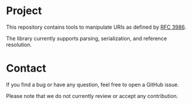 # Project
This repository contains tools to manipulate URIs as defined by [RFC
3986](https://tools.ietf.org/html/rfc3986).

The library currently supports parsing, serialization, and reference
resolution.

# Contact
If you find a bug or have any question, feel free to open a GitHub issue.

Please note that we do not currently review or accept any contribution.
